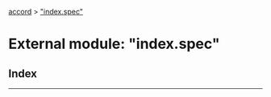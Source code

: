 [accord](../README.md) > ["index.spec"](../modules/_index_spec_.md)



# External module: "index.spec"

## Index


---
